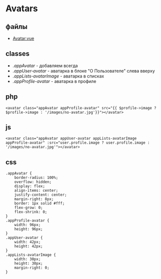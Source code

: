 # Avatars

## файлы

* [Avatar.vue](../../resources/js/components/Avatar.vue)

## classes

* _.appAvatar_ - добавляем всегда
* _.appUser-avatar_ - аватарка в блоке "О Пользователе" слева вверху
* _.appLists-avatarImage_ - аватарка в списках
* _.appProfile-avatar_ - аватарка в профиле

## php
```
<avatar class="appAvatar appProfile-avatar" src="{{ $profile->image ? $profile->image : '/images/no-avatar.jpg'}}"></avatar>
```

## js
```
<avatar class="appAvatar appUser-avatar appLists-avatarImage appProfile-avatar" :src="user.profile.image ? user.profile.image : '/images/no-avatar.jpg'"></avatar>
```

## css 
```
.appAvatar {
    border-radius: 100%;
    overflow: hidden;
    display: flex;
    align-items: center;
    justify-content: center;
    margin-right: 8px;
    border: 1px solid #fff;
    flex-grow: 0;
    flex-shrink: 0;
}
.appProfile-avatar {
    width: 96px;
    height: 96px;
}
.appUser-avatar {
    width: 42px;
    height: 42px;
}
.appLists-avatarImage {
    width: 30px;
    height: 30px;
    margin-right: 0;
}
```
